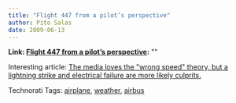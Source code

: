 ```yaml
---
title: "Flight 447 from a pilot’s perspective"
author: Pito Salas
date: 2009-06-13
---
```


**Link: [Flight 447 from a pilot’s perspective](None):** ""



Interesting article: [The media loves the "wrong speed" theory, but a
lightning strike and electrical failure are more likely
culprits.](<http://www.salon.com/tech/col/smith/2009/06/08/storm/print.html>)

Technorati Tags: [airplane](<http://technorati.com/tag/airplane>),
[weather](<http://technorati.com/tag/weather>),
[airbus](<http://technorati.com/tag/airbus>)


